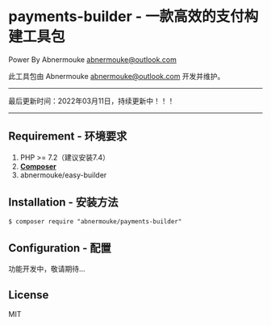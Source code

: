 # payments-builder - 一款高效的支付构建工具包

 Power By Abnermouke <abnermouke@outlook.com>

 此工具包由 Abnermouke <abnermouke@outlook.com> 开发并维护。

----

最后更新时间：2022年03月11日，持续更新中！！！

---


## Requirement - 环境要求

1. PHP >= 7.2（建议安装7.4）
2. **[Composer](https://getcomposer.org/)**
3. abnermouke/easy-builder



## Installation - 安装方法

```shell
$ composer require "abnermouke/payments-builder"
```

## Configuration - 配置

功能开发中，敬请期待...

## License

MIT
